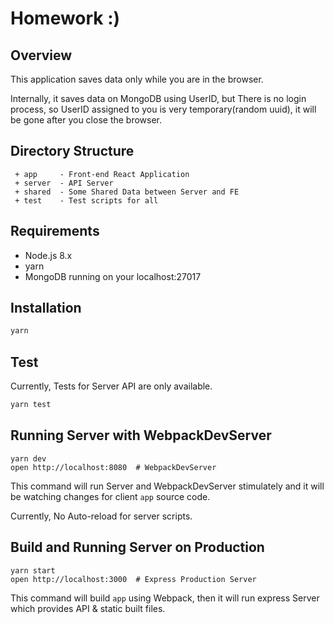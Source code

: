 # Homework :)

## Overview
This application saves data only while you are in the browser.

Internally, it saves data on MongoDB using UserID, but There is no login process, so UserID assigned to you is very temporary(random uuid), it will be gone after you close the browser.

## Directory Structure
```
 + app     - Front-end React Application
 + server  - API Server
 + shared  - Some Shared Data between Server and FE
 + test    - Test scripts for all
```

## Requirements

- Node.js 8.x
- yarn
- MongoDB running on your localhost:27017

## Installation
```bash
yarn
```

## Test
Currently, Tests for Server API are only available.
```bash
yarn test
```

## Running Server with WebpackDevServer
```
yarn dev
open http://localhost:8080  # WebpackDevServer
```
This command will run Server and WebpackDevServer stimulately and it will be watching changes for client `app` source code.

Currently, No Auto-reload for server scripts.

## Build and Running Server on Production
```
yarn start
open http://localhost:3000  # Express Production Server
```
This command will build `app` using Webpack, then it will run express Server which provides API & static built files.
